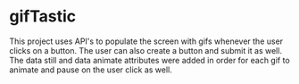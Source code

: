 # gifTastic
This project uses API's to populate the screen with gifs whenever the user clicks on a button. 
The user can also create a button and submit it as well. 
The data still and data animate attributes were added in order for each gif to animate and pause on the user click as well.

